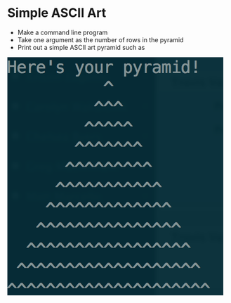 # Simple ASCII Art

* Make a command line program
* Take one argument as the number of rows in the pyramid
* Print out a simple ASCII art pyramid such as

![](pyramid.png)
